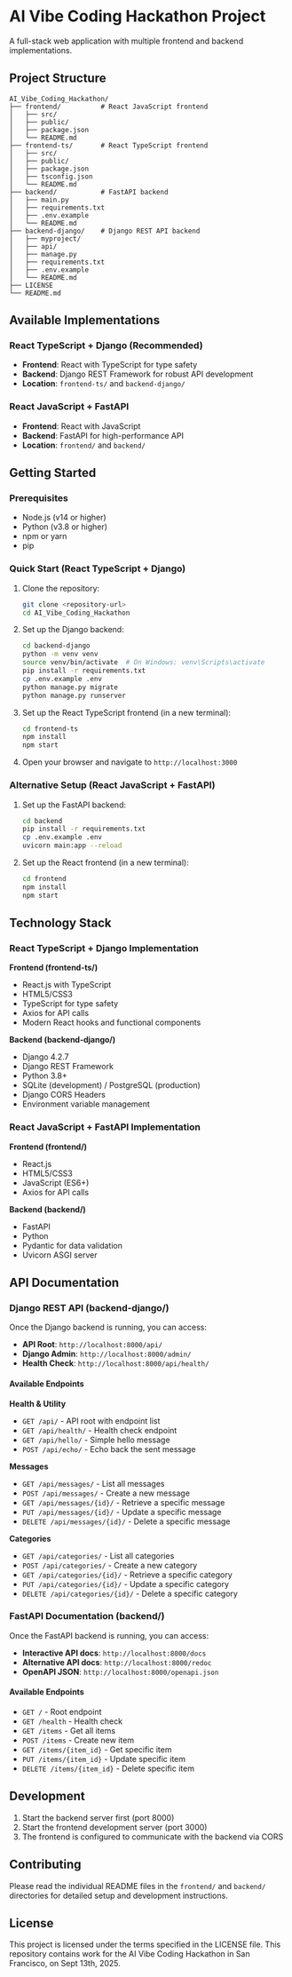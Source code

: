 # AI Vibe Coding Hackathon Project

A full-stack web application with multiple frontend and backend implementations.

## Project Structure

```
AI_Vibe_Coding_Hackathon/
├── frontend/          # React JavaScript frontend
│   ├── src/
│   ├── public/
│   ├── package.json
│   └── README.md
├── frontend-ts/       # React TypeScript frontend
│   ├── src/
│   ├── public/
│   ├── package.json
│   ├── tsconfig.json
│   └── README.md
├── backend/           # FastAPI backend
│   ├── main.py
│   ├── requirements.txt
│   ├── .env.example
│   └── README.md
├── backend-django/    # Django REST API backend
│   ├── myproject/
│   ├── api/
│   ├── manage.py
│   ├── requirements.txt
│   ├── .env.example
│   └── README.md
├── LICENSE
└── README.md
```

## Available Implementations

### React TypeScript + Django (Recommended)
- **Frontend**: React with TypeScript for type safety
- **Backend**: Django REST Framework for robust API development
- **Location**: `frontend-ts/` and `backend-django/`

### React JavaScript + FastAPI
- **Frontend**: React with JavaScript
- **Backend**: FastAPI for high-performance API
- **Location**: `frontend/` and `backend/`

## Getting Started

### Prerequisites

- Node.js (v14 or higher)
- Python (v3.8 or higher)
- npm or yarn
- pip

### Quick Start (React TypeScript + Django)

1. Clone the repository:
   ```bash
   git clone <repository-url>
   cd AI_Vibe_Coding_Hackathon
   ```

2. Set up the Django backend:
   ```bash
   cd backend-django
   python -m venv venv
   source venv/bin/activate  # On Windows: venv\Scripts\activate
   pip install -r requirements.txt
   cp .env.example .env
   python manage.py migrate
   python manage.py runserver
   ```

3. Set up the React TypeScript frontend (in a new terminal):
   ```bash
   cd frontend-ts
   npm install
   npm start
   ```

4. Open your browser and navigate to `http://localhost:3000`

### Alternative Setup (React JavaScript + FastAPI)

1. Set up the FastAPI backend:
   ```bash
   cd backend
   pip install -r requirements.txt
   cp .env.example .env
   uvicorn main:app --reload
   ```

2. Set up the React frontend (in a new terminal):
   ```bash
   cd frontend
   npm install
   npm start
   ```

## Technology Stack

### React TypeScript + Django Implementation

**Frontend (frontend-ts/)**
- React.js with TypeScript
- HTML5/CSS3
- TypeScript for type safety
- Axios for API calls
- Modern React hooks and functional components

**Backend (backend-django/)**
- Django 4.2.7
- Django REST Framework
- Python 3.8+
- SQLite (development) / PostgreSQL (production)
- Django CORS Headers
- Environment variable management

### React JavaScript + FastAPI Implementation

**Frontend (frontend/)**
- React.js
- HTML5/CSS3
- JavaScript (ES6+)
- Axios for API calls

**Backend (backend/)**
- FastAPI
- Python
- Pydantic for data validation
- Uvicorn ASGI server

## API Documentation

### Django REST API (backend-django/)

Once the Django backend is running, you can access:

- **API Root**: `http://localhost:8000/api/`
- **Django Admin**: `http://localhost:8000/admin/`
- **Health Check**: `http://localhost:8000/api/health/`

#### Available Endpoints

**Health & Utility**
- `GET /api/` - API root with endpoint list
- `GET /api/health/` - Health check endpoint
- `GET /api/hello/` - Simple hello message
- `POST /api/echo/` - Echo back the sent message

**Messages**
- `GET /api/messages/` - List all messages
- `POST /api/messages/` - Create a new message
- `GET /api/messages/{id}/` - Retrieve a specific message
- `PUT /api/messages/{id}/` - Update a specific message
- `DELETE /api/messages/{id}/` - Delete a specific message

**Categories**
- `GET /api/categories/` - List all categories
- `POST /api/categories/` - Create a new category
- `GET /api/categories/{id}/` - Retrieve a specific category
- `PUT /api/categories/{id}/` - Update a specific category
- `DELETE /api/categories/{id}/` - Delete a specific category

### FastAPI Documentation (backend/)

Once the FastAPI backend is running, you can access:

- **Interactive API docs**: `http://localhost:8000/docs`
- **Alternative API docs**: `http://localhost:8000/redoc`
- **OpenAPI JSON**: `http://localhost:8000/openapi.json`

#### Available Endpoints

- `GET /` - Root endpoint
- `GET /health` - Health check
- `GET /items` - Get all items
- `POST /items` - Create new item
- `GET /items/{item_id}` - Get specific item
- `PUT /items/{item_id}` - Update specific item
- `DELETE /items/{item_id}` - Delete specific item

## Development

1. Start the backend server first (port 8000)
2. Start the frontend development server (port 3000)
3. The frontend is configured to communicate with the backend via CORS

## Contributing

Please read the individual README files in the `frontend/` and `backend/` directories for detailed setup and development instructions.

## License

This project is licensed under the terms specified in the LICENSE file.
This repository contains work for the AI Vibe Coding Hackathon in San Francisco, on Sept 13th, 2025.
